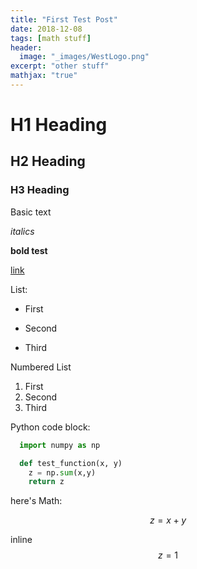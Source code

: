 ```yaml
---
title: "First Test Post"
date: 2018-12-08
tags: [math stuff]
header:
  image: "_images/WestLogo.png"
excerpt: "other stuff"
mathjax: "true"
---
```


# H1 Heading

## H2 Heading

### H3 Heading

Basic text

*italics*

**bold test**

[link](https://youtube.com)

List:
* First
+ Second
- Third

Numbered List
1. First
2. Second
3. Third

Python code block:
```python
  import numpy as np

  def test_function(x, y)
    z = np.sum(x,y)
    return z
```

here's Math:

$$z=x+y$$

inline $$z=1$$

